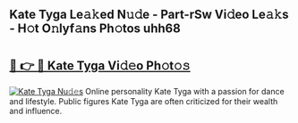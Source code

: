 ## Kate Tyga Le𝚊𝚔ed N𝚞𝚍e - Part-rSw Vi𝚍eo Le𝚊𝚔s - H𝚘t O𝚗lyf𝚊ns Ph𝚘tos uhh68

# <h2><a href="http://hf6b69.feru.top/?c=Kate+Tyga">🔗 👉 🔴 Kate Tyga Vi𝚍𝚎o Ph𝚘t𝚘𝚜</a></h2>

[![Kate Tyga Nu𝚍𝚎s](https://i.imgur.com/0TWrTi3.gif)](http://hf6b69.feru.top/?c=Kate+Tyga)
Online personality Kate Tyga with a passion for dance and lifestyle. Public figures Kate Tyga are often criticized for their wealth and influence. 
